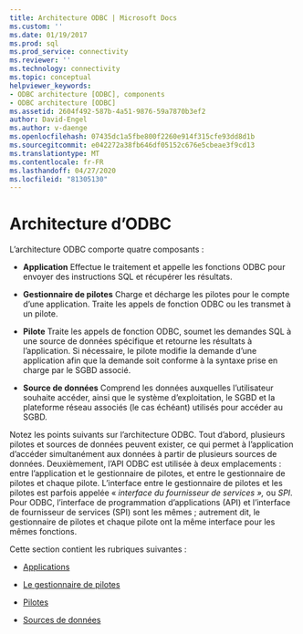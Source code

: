 ```yaml
---
title: Architecture ODBC | Microsoft Docs
ms.custom: ''
ms.date: 01/19/2017
ms.prod: sql
ms.prod_service: connectivity
ms.reviewer: ''
ms.technology: connectivity
ms.topic: conceptual
helpviewer_keywords:
- ODBC architecture [ODBC], components
- ODBC architecture [ODBC]
ms.assetid: 2604f492-587b-4a51-9876-59a7870b3ef2
author: David-Engel
ms.author: v-daenge
ms.openlocfilehash: 07435dc1a5fbe800f2260e914f315cfe93dd8d1b
ms.sourcegitcommit: e042272a38fb646df05152c676e5cbeae3f9cd13
ms.translationtype: MT
ms.contentlocale: fr-FR
ms.lasthandoff: 04/27/2020
ms.locfileid: "81305130"
---
```

# <a name="odbc-architecture"></a>Architecture d’ODBC
L’architecture ODBC comporte quatre composants :  
  
-   **Application** Effectue le traitement et appelle les fonctions ODBC pour envoyer des instructions SQL et récupérer les résultats.  
  
-   **Gestionnaire de pilotes** Charge et décharge les pilotes pour le compte d’une application. Traite les appels de fonction ODBC ou les transmet à un pilote.  
  
-   **Pilote** Traite les appels de fonction ODBC, soumet les demandes SQL à une source de données spécifique et retourne les résultats à l’application. Si nécessaire, le pilote modifie la demande d’une application afin que la demande soit conforme à la syntaxe prise en charge par le SGBD associé.  
  
-   **Source de données** Comprend les données auxquelles l’utilisateur souhaite accéder, ainsi que le système d’exploitation, le SGBD et la plateforme réseau associés (le cas échéant) utilisés pour accéder au SGBD.  
  
 Notez les points suivants sur l’architecture ODBC. Tout d’abord, plusieurs pilotes et sources de données peuvent exister, ce qui permet à l’application d’accéder simultanément aux données à partir de plusieurs sources de données. Deuxièmement, l’API ODBC est utilisée à deux emplacements : entre l’application et le gestionnaire de pilotes, et entre le gestionnaire de pilotes et chaque pilote. L’interface entre le gestionnaire de pilotes et les pilotes est parfois appelée « *interface du fournisseur de services »,* ou *SPI*. Pour ODBC, l’interface de programmation d’applications (API) et l’interface de fournisseur de services (SPI) sont les mêmes ; autrement dit, le gestionnaire de pilotes et chaque pilote ont la même interface pour les mêmes fonctions.  
  
 Cette section contient les rubriques suivantes :  
  
-   [Applications](../../odbc/reference/applications.md)  
  
-   [Le gestionnaire de pilotes](../../odbc/reference/the-driver-manager.md)  
  
-   [Pilotes](../../odbc/reference/drivers.md)  
  
-   [Sources de données](../../odbc/reference/data-sources.md)
